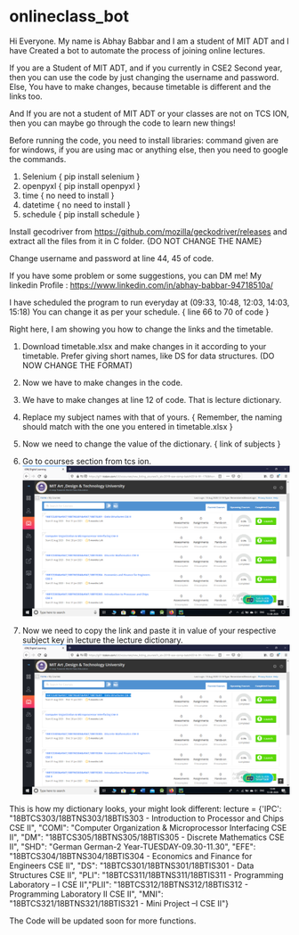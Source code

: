 # onlineclass_bot

Hi Everyone.
My name is Abhay Babbar and I am a student of MIT ADT and I have Created a bot to automate the process of joining online lectures.

If you are a Student of MIT ADT, and if you currently in CSE2 Second year, then you can use the code by just changing the username and password.
Else, You have to make changes, because timetable is different and the links too.

And If you are not a student of MIT ADT or your classes are not on TCS ION, then you can maybe go through the code to learn new things!

Before running the code, you need to install libraries:
command given are for windows, if you are using mac or anything else, then you need to google the commands.
1. Selenium { pip install selenium }
2. openpyxl { pip install openpyxl }
3. time     { no need to install }
4. datetime { no need to install }
5. schedule { pip install schedule }

Install gecodriver from https://github.com/mozilla/geckodriver/releases
and extract all the files from it in C folder. {DO NOT CHANGE THE NAME}

Change username and password at line 44, 45 of code.

If you have some problem or some suggestions, you can DM me!
My linkedin Profile : https://www.linkedin.com/in/abhay-babbar-94718510a/

I have scheduled the program to run everyday at (09:33, 10:48, 12:03, 14:03, 15:18)
You can change it as per your schedule. { line 66 to 70 of code }

Right here, I am showing you how to change the links and the timetable.

1. Download timetable.xlsx and make changes in it according to your timetable. Prefer giving short names, like DS for data structures. (DO NOW CHANGE THE FORMAT)
2. Now we have to make changes in the code.
3. We have to make changes at line 12 of code. That is lecture dictionary.
4. Replace my subject names with that of yours. { Remember, the naming should match with the one you entered in timetable.xlsx }
5. Now we need to change the value of the dictionary. { link of subjects }
6. Go to courses section from tcs ion.
![](Images/first.png)

7. Now we need to copy the link and paste it in value of your respective subject key in lecture the lecture dictionary.
![](Images/Second.png)



This is how my dictionary looks, your might look different:
lecture = {'IPC': "18BTCS303&#047;18BTNS303&#047;18BTIS303 - Introduction to Processor and Chips CSE II", "COMI": "Computer Organization & Microprocessor Interfacing CSE II", "DM": "18BTCS305&#047;18BTNS305&#047;18BTIS305 - Discrete Mathematics CSE II", "SHD": "German German-2 Year-TUESDAY-09.30-11.30", "EFE": "18BTCS304&#047;18BTNS304&#047;18BTIS304 - Economics and Finance for Engineers CSE II", "DS": "18BTCS301&#047;18BTNS301&#047;18BTIS301 - Data Structures CSE II", "PLI": "18BTCS311&#047;18BTNS311&#047;18BTIS311 - Programming Laboratory – I CSE II","PLII": "18BTCS312&#047;18BTNS312&#047;18BTIS312 - Programming Laboratory II CSE II", "MNI": "18BTCS321&#047;18BTNS321&#047;18BTIS321 - Mini Project –I CSE II"}



The Code will be updated soon for more functions.
